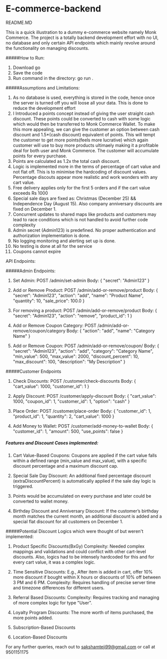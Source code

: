 # E-commerce-backend

README.MD

This is a quick illustration to a dummy e-commerce website namely Monk Commerce. The project is a totally backend development effort with no UI, no database and only certain API endpoints which mainly revolve around the functionality on managing discounts. 

#####How to Run: 

1) Download go
2) Save the code
3) Run command in the directory: go run .

#####Assumptions and Limitations: 

1) As no database is used, everything is stored in the code, hence once the server is turned off you will loose all your data. This is done to reduce the development effort
2) I Introduced a points concept instead of giving the user straight cash discount. These points could be converted to cash with some logic which would then be transferred to Monk Commerce Wallet. To make this more appealing, we can give the customer an option between cash discount and 1.5*(cash discount) equivalent of points. This will tempt the customer to get more points(feels more lucrative) which again customer will use to buy more products ultimaely making it a profitable deal for both user and Monk Commerce. The customer will accumulate points for every purchase.
3) Points are calculated as 1.2x the total cash discount.
4) Logic is implemented more in the terms of percentage of cart value and not flat off. This is to minimise the hardcoding of discount values. Percentage discouts appear more realistic and work wonders with any cart value.
5) Free delivery applies only for the first 5 orders and if the cart value exceeds Rs 1000
6) Special sale days are fixed as: Christmas (December 25) && Independence Day (August 15). Also company anniversary discounts are fixed on December 1.
7) Concurrent updates to shared maps like products and customers may lead to race conditions which is not handled to avoid further code complexity
8) Admin secret (Admin123) is predefined. No proper authentication and authorization implementation is done. 
9) No logging monitoring and alerting set up is done. 
10) No testing is done at all for the service
11) Coupons cannot expire 


API Endpoints:

#####Admin Endpoints:
1) Set Admin: POST /admin/set-admin
Body:
{
  "secret": "Admin123"
}

2) Add or Remove Product: POST /admin/add-or-remove/product
Body:
{
  "secret": "Admin123",
  "action": "add",
  "name": "Product Name",
  "quantity": 10,
  "sale_price": 100.0
}

3) For removing a product: POST /admin/add-or-remove/product
Body:
{
  "secret": "Admin123",
  "action": "remove",
  "product_id": 1
}

4) Add or Remove Coupon Category: POST /admin/add-or-remove/coupon/category
Body:
{
  "action": "add",
  "name": "Category Name"
}

5) Add or Remove Coupon: POST /admin/add-or-remove/coupon/
Body:
{
  "secret": "Admin123",
  "action": "add",
  "category": "Category Name",
  "min_value": 500,
  "max_value": 2000,
  "discount_percent": 10,
  "max_discount": 100,
  "description": "My Description"
}

#####Customer Endpoints

1) Check Discounts: POST /customer/check-discounts
Body:
{
  "cart_value": 1000,
  "customer_id": 1
}

2) Apply Discount: POST /customer/apply-discount
Body:
{
  "cart_value": 1000,
  "coupon_id": 1,
  "customer_id": 1,
  "option": "cash"
}

3) Place Order: POST /customer/place-order
Body:
{
  "customer_id": 1,
  "product_id": 1,
  "quantity": 2,
  "cart_value": 1000
}

4) Add Money to Wallet: POST /customer/add-money-to-wallet
Body:
{
  "customer_id": 1,
  "amount": 500,
  "use_points": false
}

##### Features and Discount Cases implemented: 

1) Cart Value-Based Coupons:
Coupons are applied if the cart value falls within a defined range (min_value and max_value), with a specific discount percentage and a maximum discount cap.

2) Special Sale Day Discount:
An additional fixed percentage discount (extraDiscountPercent) is automatically applied if the sale day logic is triggered.

3) Points would be accumulated on every purchase and later could be converted to wallet money. 

4) Birthday Discount and Anniversary Discount: If the customer’s birthday month matches the current month, an additional discount is added and 
a special flat discount for all customers on December 1.




#####Potential Discount Logics which were thought of but weren't implemented: 

1) Product Specific Discounts(BxGy)
Complexity:
Needed complex mappings and validations and could conflict with other cart-level discounts. Also, logics had to be intensely hardcoded for this and for every cart value, it was a complex logic. 

2) Time Sensitive Discounts: E.g., After item is added in cart, offer 10% more discount if bought within X hours or discounts of 10% off between 3 PM and 6 PM.
Complexity:
Requires handling of precise server time and timezone differences for different users.

3) Referral Based Discounts:
Complexity:
Requires tracking and managing of more complex logic for type "User".

4) Loyalty Program Discounts: The more worth of items purchased, the more points added. 

5) Subscription-Based Discounts

6) Location-Based Discounts

For any further queries, reach out to sakshamteji99@gmail.com or call at 9501151175